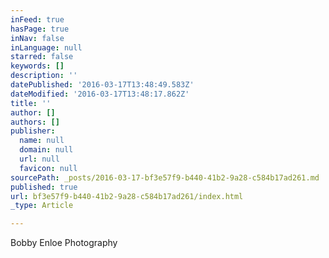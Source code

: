 ```yaml
---
inFeed: true
hasPage: true
inNav: false
inLanguage: null
starred: false
keywords: []
description: ''
datePublished: '2016-03-17T13:48:49.583Z'
dateModified: '2016-03-17T13:48:17.862Z'
title: ''
author: []
authors: []
publisher:
  name: null
  domain: null
  url: null
  favicon: null
sourcePath: _posts/2016-03-17-bf3e57f9-b440-41b2-9a28-c584b17ad261.md
published: true
url: bf3e57f9-b440-41b2-9a28-c584b17ad261/index.html
_type: Article

---
```

Bobby Enloe Photography